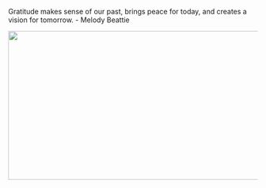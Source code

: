 <div>
  <div>
    <p>
      Gratitude makes sense of our past, brings peace for today, and creates a vision for tomorrow. - Melody Beattie
    </p>
  </div>
  <div align="center">
    <img
      src="https://media.giphy.com/media/dWesBcTLavkZuG35MI/giphy.gif"
      width="600"
      height="300"
    />
  </div>
  </div>
